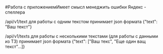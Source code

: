 
#Работа с приложениемИмеет смысл менеджить ошибки Яндекс - спеллера 

/api/v1/text для работы с одним текстом
принимает json формата {"text": "Ваш текст"}

/api/v1/texts для работы с несколькими текстами (для работы с данными из ТЗ)
принимает json формата {"text": ["Ваш текс", "Еще один ващ текст"...]}